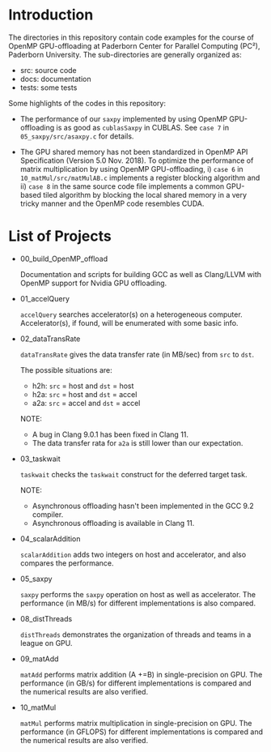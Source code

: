 # Introduction

The directories in this repository contain code examples for the course of
OpenMP GPU-offloading at Paderborn Center for Parallel Computing (PC²),
Paderborn University. The sub-directories are generally organized as:

* src: source code
* docs: documentation
* tests: some tests

Some highlights of the codes in this repository:

* The performance of our `saxpy` implemented by using OpenMP GPU-offloading is
  as good as `cublasSaxpy` in CUBLAS. See `case 7` in `05_saxpy/src/asaxpy.c`
  for details.

* The GPU shared memory has not been standardized in OpenMP API Specification
  (Version 5.0 Nov. 2018). To optimize the performance of matrix multiplication
  by using OpenMP GPU-offloading, i) `case 6` in `10_matMul/src/matMulAB.c`
  implements a register blocking algorithm and ii) `case 8` in the same source
  code file implements a common GPU-based tiled algorithm by blocking the local
  shared memory in a very tricky manner and the OpenMP code resembles CUDA.

# List of Projects

* 00_build_OpenMP_offload

  Documentation and scripts for building GCC as well as Clang/LLVM with OpenMP
  support for Nvidia GPU offloading.

* 01_accelQuery

  `accelQuery` searches accelerator(s) on a heterogeneous computer.
  Accelerator(s), if found, will be enumerated with some basic info.

* 02_dataTransRate

  `dataTransRate` gives the data transfer rate (in MB/sec) from `src` to `dst`.

  The possible situations are:

  * h2h: `src` = host  and `dst` = host
  * h2a: `src` = host  and `dst` = accel
  * a2a: `src` = accel and `dst` = accel

  NOTE:

  * A bug in Clang 9.0.1 has been fixed in Clang 11.
  * The data transfer rata for `a2a` is still lower than our expectation.

* 03_taskwait

  `taskwait` checks the `taskwait` construct for the deferred target task.

  NOTE:

  * Asynchronous offloading hasn't been implemented in the GCC 9.2 compiler.
  * Asynchronous offloading is available in Clang 11.

* 04_scalarAddition

  `scalarAddition` adds two integers on host and accelerator, and also compares
  the performance.

* 05_saxpy

  `saxpy` performs the `saxpy` operation on host as well as accelerator.
  The performance (in MB/s) for different implementations is also compared.

* 08_distThreads

  `distThreads` demonstrates the organization of threads and teams in a league
  on GPU.

* 09_matAdd

  `matAdd` performs matrix addition (A +=B) in single-precision on GPU. The
  performance (in GB/s) for different implementations is compared and the
  numerical results are also verified.

* 10_matMul

  `matMul` performs matrix multiplication in single-precision on GPU. The
  performance (in GFLOPS) for different implementations is compared and the
  numerical results are also verified.

